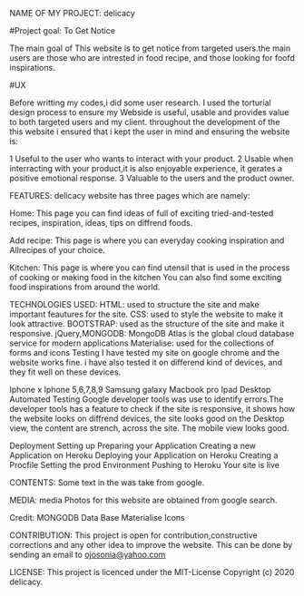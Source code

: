 NAME OF MY PROJECT:
delicacy

#Project goal: To Get Notice

The main goal of This website  is to get notice from targeted users.the main users are those who are intrested in food recipe,
and those looking for foofd inspirations.

#UX

Before writting my codes,i did some user research. I used the torturial design process to ensure my Webside is useful,
usable and provides value to both targeted users and my client.
throughout the development of the this website i ensured that i kept the user in mind and ensuring the website is:

1 Useful to the user who wants to interact with your product.
2 Usable when interracting with your product,it is also enjoyable experience, it gerates a positive emotional response.
3 Valuable to the users and the product owner.

FEATURES:
delicacy website has three pages which are namely:

Home: This page you can find ideas of full of exciting tried-and-tested recipes, inspiration, ideas, tips on diffrend foods.

Add recipe: This page is where you can  everyday cooking inspiration and Allrecipes of your choice.

Kitchen: This page is where you can find  utensil that is used in the process of cooking or making food in the kitchen
You can also find some exciting food inspirations from around the world.

TECHNOLOGIES USED:
HTML: used to structure the site and make important feautures for the site. 
CSS: used to style the website to make it look attractive. 
BOOTSTRAP: used as the structure of the site and make it responsive.
jQuery,MONGODB: MongoDB Atlas is the global cloud database service for modern applications
Materialise: used for the collections of forms and icons
Testing
I have tested my site on google chrome and the website works fine. i have also tested it on differend kind of devices,
 and they fit well on these devices.

Iphone x
Iphone 5,6,7,8,9
Samsung galaxy
Macbook pro
Ipad
Desktop
Automated Testing
Google developer tools was use to identify errors.The developer tools has a feature to check if the site is responsive,
it shows how the website looks on diffrend devices, the site looks good on the Desktop view, the content are strench, 
across the site. 
The mobile view looks good.

Deployment
Setting up
Preparing your Application
Creating a new Application on Heroku
Deploying your Application on Heroku
Creating a Procfile
Setting the prod Environment
Pushing to Heroku
Your site is live

CONTENTS:
Some text in the  was take from google. 

MEDIA:
media Photos for this website are obtained from google search.

Credit:
MONGODB Data Base
Materialise Icons

CONTRIBUTION:
This project is open for contribution,constructive corrections and any other idea to improve the website. 
This can be done by sending an email to ojosonia@yahoo.com

LICENSE: This project is licenced under the MIT-License Copyright (c) 2020 delicacy.